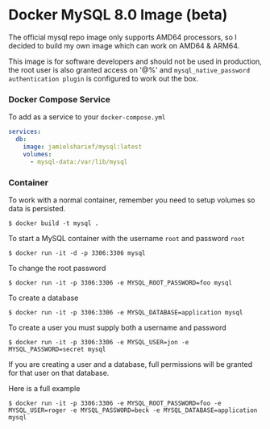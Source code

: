 # Docker MySQL 8.0 Image (beta)

The official mysql repo image only supports AMD64 processors, so I decided to build my own image which can work on AMD64 & ARM64.

This image is for software developers and should not be used in production, the root user is also granted access on '@%' and `mysql_native_password authentication plugin` is configured to work out the
box.

### Docker Compose Service

To add as a service to your `docker-compose.yml`

```yaml
services:
  db:
    image: jamielsharief/mysql:latest
    volumes:
      - mysql-data:/var/lib/mysql
```

### Container

To work with a normal container, remember you need to setup volumes so data is persisted.

```
$ docker build -t mysql .
```

To start a MySQL container with the username `root` and password `root`

```
$ docker run -it -d -p 3306:3306 mysql
```


To change the root password

```
$ docker run -it -p 3306:3306 -e MYSQL_ROOT_PASSWORD=foo mysql
```

To create a database

```
$ docker run -it -p 3306:3306 -e MYSQL_DATABASE=application mysql
```

To create a user you must supply both a username and password

```
$ docker run -it -p 3306:3306 -e MYSQL_USER=jon -e MYSQL_PASSWORD=secret mysql
```

If you are creating a user and a database, full permissions will be granted for that
user on that database.


Here is a full example

```
$ docker run -it -p 3306:3306 -e MYSQL_ROOT_PASSWORD=foo -e MYSQL_USER=roger -e MYSQL_PASSWORD=beck -e MYSQL_DATABASE=application mysql
```

